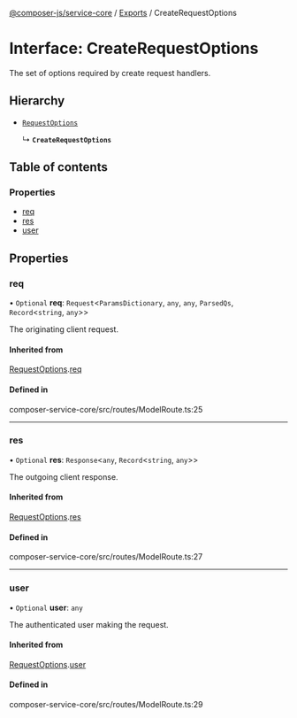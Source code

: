 [@composer-js/service-core](../README.md) / [Exports](../modules.md) / CreateRequestOptions

# Interface: CreateRequestOptions

The set of options required by create request handlers.

## Hierarchy

- [`RequestOptions`](RequestOptions.md)

  ↳ **`CreateRequestOptions`**

## Table of contents

### Properties

- [req](CreateRequestOptions.md#req)
- [res](CreateRequestOptions.md#res)
- [user](CreateRequestOptions.md#user)

## Properties

### req

• `Optional` **req**: `Request`\<`ParamsDictionary`, `any`, `any`, `ParsedQs`, `Record`\<`string`, `any`\>\>

The originating client request.

#### Inherited from

[RequestOptions](RequestOptions.md).[req](RequestOptions.md#req)

#### Defined in

composer-service-core/src/routes/ModelRoute.ts:25

___

### res

• `Optional` **res**: `Response`\<`any`, `Record`\<`string`, `any`\>\>

The outgoing client response.

#### Inherited from

[RequestOptions](RequestOptions.md).[res](RequestOptions.md#res)

#### Defined in

composer-service-core/src/routes/ModelRoute.ts:27

___

### user

• `Optional` **user**: `any`

The authenticated user making the request.

#### Inherited from

[RequestOptions](RequestOptions.md).[user](RequestOptions.md#user)

#### Defined in

composer-service-core/src/routes/ModelRoute.ts:29
